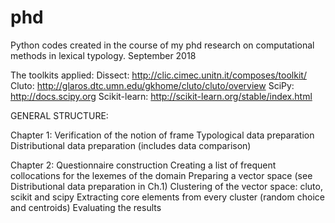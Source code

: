 # phd
Python codes created in the course of my phd research on computational methods in lexical typology.
September 2018

The toolkits applied:
Dissect: http://clic.cimec.unitn.it/composes/toolkit/
Cluto: http://glaros.dtc.umn.edu/gkhome/cluto/cluto/overview
SciPy: http://docs.scipy.org
Scikit-learn: http://scikit-learn.org/stable/index.html

GENERAL STRUCTURE:
	
Chapter 1: Verification of the notion of frame
	Typological data preparation
	Distributional data preparation (includes data comparison)
	
Chapter 2: Questionnaire construction
	Creating a list of frequent collocations for the lexemes of the domain
	Preparing a vector space (see Distributional data preparation in Ch.1)
	Clustering of the vector space: cluto, scikit and scipy
	Extracting core elements from every cluster (random choice and centroids)
	Evaluating the results